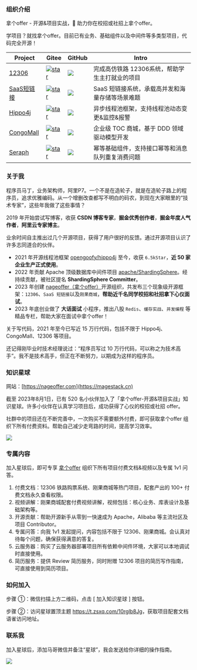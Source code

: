 ### 组织介绍


拿个offer - 开源&项目实战，🚀 助力你在校招或社招上拿个offer。

学项目？就找拿个offer。目前已有业务、基础组件以及中间件等多类型项目，代码完全开源！

| Project                                             | Gitee                                                        | GitHub                                                       | Intro                                            |
| --------------------------------------------------- | ------------------------------------------------------------ | ------------------------------------------------------------ | ------------------------------------------------ |
| [12306](https://gitee.com/nageoffer/12306)          | [![star](https://gitee.com/nageoffer/12306/badge/star.svg?theme=white)](https://gitee.com/nageoffer/12306/stargazers) | [![](https://img.shields.io/github/stars/nageoffer/12306?color=green&style=social)](https://github.com/nageoffer/12306) | 完成高仿铁路 12306系统，帮助学生主打就业的项目   |
| [SaaS短链接](https://gitee.com/nageoffer/shortlink) | [![star](https://gitee.com/nageoffer/shortlink/badge/star.svg?theme=white)](https://gitee.com/nageoffer/shortlink/stargazers) | [![](https://img.shields.io/github/stars/nageoffer/shortlink?color=green&style=social)](https://github.com/nageoffer/shortlink) | SaaS 短链接系统，承载高并发和海量存储等场景难题  |
| [Hippo4j](https://github.com/opengoofy/hippo4j)     | [![star](https://gitee.com/opengoofy/hippo4j/badge/star.svg?theme=white)](https://gitee.com/opengoofy/hippo4j/stargazers) | [![](https://img.shields.io/github/stars/opengoofy/hippo4j?color=green&style=social)](https://github.com/opengoofy/hippo4j) | 异步线程池框架，支持线程池动态变更&监控&报警     |
| [CongoMall](https://gitee.com/nageoffer/congomall)  | [![star](https://gitee.com/nageoffer/congomall/badge/star.svg?theme=white)](https://gitee.com/nageoffer/congomall/stargazers) | [![](https://img.shields.io/github/stars/nageoffer/congomall?color=green&style=social)](https://github.com/nageoffer/congomall) | 企业级 TOC 商城，基于 DDD 领域驱动模型开发       |
| [Seraph](https://gitee.com/nageoffer/seraph)        | [![star](https://gitee.com/nageoffer/seraph/badge/star.svg?theme=white)](https://gitee.com/nageoffer/seraph/stargazers) | [![](https://img.shields.io/github/stars/nageoffer/seraph?color=green&style=social)](https://github.com/nageoffer/seraph) | 幂等基础组件，支持接口幂等和消息队列重复消费问题 |

### 关于我

程序员马丁，业务架构师，阿里P7。一个不是在造轮子，就是在造轮子路上的程序员，追求优雅编码。从一个增删改查都写不明白的码农，到现在大家眼里的“技术专家”，这些年我做了这些事情？

2019 年开始尝试写博客，收获 **CSDN 博客专家**，**掘金优秀创作者**，**掘金年度人气作者**，**阿里云专家博主**。

业余时间自主推出过几个开源项目，获得了用户很好的反馈。通过开源项目认识了许多志同道合的伙伴。

- 2021 年开源线程池框架 [opengoofy/hippo4j](https://github.com/opengoofy/hippo4j) 至今，收获 `6.5kStar`，**近 50 家企业生产正式使用**。
- 2022 年贡献 Apache 顶级数据库中间件项目 [apache/ShardingSphere](https://github.com/apache/shardingsphere)。经持续贡献，被社区提名 **ShardingSphere Committer**。
- 2023 年创建 [nageoffer（拿个offer）](https://gitee.com/nageoffer)开源组织，共发布三个现象级开源框架：`12306`、`SaaS 短链接`以及`刚果商城`，**帮助近千名同学校招和社招拿下心仪面试**。
- 2023 年底创业做了 **大话面试** 小程序，推出八股 `Redis`、`缓存实战`、`并发编程` 等精品专栏，帮助大家在面试中拿个offer！

关于写代码，2021 年至今已写近 15 万行代码，包括不限于 Hippo4j、CongoMall、12306 等项目。

还记得刚毕业时技术经理说过：“程序员写过 10 万行代码，可以称之为技术高手”。我不是技术高手，但正在不断努力，以期成为这样的程序员。

### 知识星球

网站：[https://nageoffer.com](https://magestack.cn)

截至 2023年8月1日，已有 520 名小伙伴加入了「拿个offer-开源&项目实战」知识星球。许多小伙伴在认真学习项目后，成功获得了心仪的校招或社招 offer。

社群中的项目还在不断完善中，一次购买不需要额外付费，即可获取拿个offer 组织下所有付费资料。帮助自己减少走弯路的时间，提高学习效率。

![](https://images-machen.oss-cn-beijing.aliyuncs.com/51121244585524T12.JPG)

### 专属内容

加入星球后，即可专享 [拿个offer](https://magestack.cn) 组织下所有项目付费文档&视频以及专属 1v1 问答。

1. 付费文档：12306 铁路购票系统、刚果商城等热门项目，配套产出的 100+ 付费文档永久查看权限。
2. 视频讲解：刚果商城配套付费视频讲解，视频包括：核心业务、库表设计及基础架构等。
3. 开源贡献：帮助开源新手从零到一快速成为 Apache，Alibaba 等主流社区及项目 Contributor。
4. 专属问答：向我 1v1 发起提问，内容包括不限于 12306、刚果商城。会认真对待每个问题，确保获得满意的答复。
5. 云服务器：购买了云服务器部署项目所有依赖中间件环境，大家可以本地调试时直接使用。
6. 简历服务：提供 Review 简历服务，同时附赠 12306 项目的简历写作指南，可直接使用到简历项目。


### 如何加入

步骤 ①：微信扫描上方二维码，点击 [ 加入知识星球 ] 按钮。

步骤 ②：访问星球置顶主题 <a href="https://t.zsxq.com/10Y3YuigM" target="_blank">https://t.zsxq.com/10rglb8Jg</a>，获取项目配套文档语雀访问地址。


### 联系我

加入星球后，添加马哥微信并备注“星球”，我会发送给你详细的操作指南。

![](https://foruda.gitee.com/images/1689065955024368403/12ccb00a_2262493.png)


